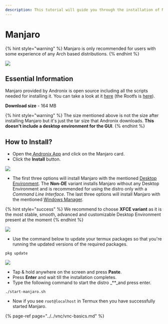 ```yaml
---
description: This tutorial will guide you through the installation of Manjaro.
---
```


# Manjaro

{% hint style="warning" %}
Manjaro is only recommended for users with some experience of any Arch based distributions.
{% endhint %}

![](../../.gitbook/assets/manjaro_banner.png)

## Essential Information

Manjaro provided by Andronix is open source including all the scripts needed for installing it. You can take a look at it [here](https://github.com/AndronixApp/AndronixOrigin) \(the Rootfs is [here](https://us-east-1.linodeobjects.com/andro/os/manjaro.tar.xz)\).

**Download size** - 164 MB

{% hint style="warning" %}
The size mentioned above is not the size after installing Manjaro but it's just the tar size that Andronix downloads. **This doesn't include a desktop environment for the GUI**.
{% endhint %}

## How to Install?

* Open the[ Andronix App](https://andronix.app/) and click on the Manjaro card.
* Click the **Install** button.

![](../../.gitbook/assets/manjaro.png)

* The first three options will install Manjaro with the mentioned [Desktop Environment](https://en.wikipedia.org/wiki/Desktop_environment). The **Non-DE** variant installs Manjaro without any Desktop Environment and is recommended for using the distro only with a _Command Line Interface_. The last three options will install Manjaro with the mentioned [Windows Manager](https://en.m.wikipedia.org/wiki/Window_manager).

{% hint style="success" %}
We recommend to choose **XFCE variant** as it is the most stable, smooth, advanced and customizable Desktop Environment present at the moment
{% endhint %}

![](../../.gitbook/assets/manjaro_install_sheet.png)

* Use the command below to update your termux packages so that you're running the updated versions of the required packages.

```text
pkg update
```

![](../../.gitbook/assets/termux-1.png)

* Tap & hold anywhere on the screen and press **Paste**.
* Press **Enter** and wait till the installation completes. 
* Type the following command to start the distro _\*\*_and press enter.

```text
./start-manjaro.sh
```

* Now if you see `root@localhost` in Termux then you have successfully started Manjaro.

{% page-ref page="../../vnc/vnc-basics.md" %}

